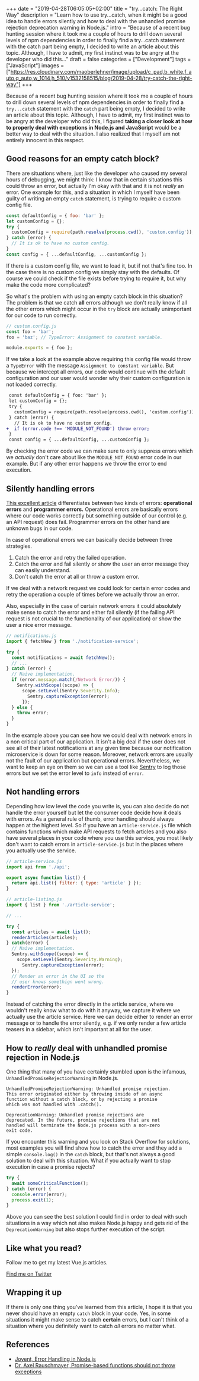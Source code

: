 +++
date = "2019-04-28T06:05:05+02:00"
title = "try...catch: The Right Way"
description = "Learn how to use try...catch, when it might be a good idea to handle errors silently and how to deal with the unhandled promise rejection deprecation warning in Node.js."
intro = "Because of a recent bug hunting session where it took me a couple of hours to drill down several levels of npm dependencies in order to finally find a try...catch statement with the catch part being empty, I decided to write an article about this topic. Although, I have to admit, my first instinct was to be angry at the developer who did this..."
draft = false
categories = ["Development"]
tags = ["JavaScript"]
images = ["https://res.cloudinary.com/maoberlehner/image/upload/c_pad,b_white,f_auto,q_auto,w_1014,h_510/v1532158515/blog/2019-04-28/try-catch-the-right-way"]
+++

Because of a recent bug hunting session where it took me a couple of hours to drill down several levels of npm dependencies in order to finally find a `try...catch` statement with the `catch` part being empty, I decided to write an article about this topic. Although, I have to admit, my first instinct was to be angry at the developer who did this, I figured **taking a closer look at how to properly deal with exceptions in Node.js and JavaScript** would be a better way to deal with the situation. I also realized that I myself am not entirely innocent in this respect.

## Good reasons for an empty catch block?

There are situations where, just like the developer who caused my several hours of debugging, we might think: I know that in certain situations this could throw an error, but actually I'm okay with that and it is not *really* an error. One example for this, and a situation in which I myself have been guilty of writing an empty `catch` statement, is trying to require a custom config file.

```js
const defaultConfig = { foo: 'bar' };
let customConfig = {};
try {
  customConfig = require(path.resolve(process.cwd(), 'custom.config'));
} catch (error) {
  // It is ok to have no custom config.
}
const config = { ...defaultConfig, ...customConfig };
```

If there is a custom config file, we want to load it, but if not that's fine too. In the case there is no custom config we simply stay with the defaults. Of course we could check if the file exists before trying to require it, but why make the code more complicated?

So what's the problem with using an empty catch block in this situation? The problem is that we catch **all** errors although we don't really know if all the other errors which might occur in the `try` block are actually unimportant for our code to run correctly.

```js
// custom.config.js
const foo = 'bar';
foo = 'baz'; // TypeError: Assignment to constant variable.

module.exports = { foo };
```

If we take a look at the example above requiring this config file would throw a `TypeError` with the message `Assignment to constant variable`. But because we intercept all errors, our code would continue with the default configuration and our user would wonder why their custom configuration is not loaded correctly.

```diff
 const defaultConfig = { foo: 'bar' };
 let customConfig = {};
 try {
   customConfig = require(path.resolve(process.cwd(), 'custom.config'));
 } catch (error) {
   // It is ok to have no custom config.
+  if (error.code !== 'MODULE_NOT_FOUND') throw error;
 }
 const config = { ...defaultConfig, ...customConfig };
```

By checking the error code we can make sure to only suppress errors which we *actually* don't care about like the `MODULE_NOT_FOUND` error code in our example. But if any other error happens we throw the error to end execution.

## Silently handling errors

[This excellent article](https://www.joyent.com/node-js/production/design/errors) differentiates between two kinds of errors: **operational errors** and **programmer errors.** Operational errors are basically errors where our code works correctly but something outside of our control (e.g. an API request) does fail. Programmer errors on the other hand are unknown bugs in our code.

In case of operational errors we can basically decide between three strategies.

1. Catch the error and retry the failed operation.
2. Catch the error and fail silently or show the user an error message they can easily understand.
3. Don't catch the error at all or throw a custom error.

If we deal with a network request we could look for certain error codes and retry the operation a couple of times before we actually throw an error.

Also, especially in the case of certain network errors it could absolutely make sense to catch the error and either fail silently (if the failing API request is not crucial to the functionality of our application) or show the user a nice error message.

```js
// notifications.js
import { fetchNew } from './notification-service';

try {
  const notifications = await fetchNew();
  // ...
} catch (error) {
  // Naive implementation.
  if (error.message.match(/Network Error/)) {
    Sentry.withScope((scope) => {
      scope.setLevel(Sentry.Severity.Info);
	    Sentry.captureException(error);
	  });
  } else {
    throw error;
  }
}
```

In the example above you can see how we could deal with network errors in a non critical part of our application. It isn't a big deal if the user does not see all of their latest notifications at any given time because our notification microservice is down for some reason. Moreover, network errors are usually not the fault of our application but operational errors. Nevertheless, we want to keep an eye on them so we can use a tool like [Sentry](https://sentry.io) to log those errors but we set the error level to `info` instead of `error`.

## Not handling errors

Depending how low level the code you write is, you can also decide do not handle the error yourself but let the consumer code decide how it deals with errors. As a general rule of thumb, error handling should always happen at the highest level. So if you have an `article-service.js` file which contains functions which make API requests to fetch articles and you also have several places in your code where you use this service, you most likely don't want to catch errors in `article-service.js` but in the places where you actually use the service.

```js
// article-service.js
import api from './api';

export async function list() {
  return api.list({ filter: { type: 'article' } });
}
```

```js
// article-listing.js
import { list } from './article-service';

// ...

try {
  const articles = await list();
  renderArticles(articles);
} catch(error) {
  // Naive implementation.
  Sentry.withScope((scope) => {
    scope.setLevel(Sentry.Severity.Warning);
	  Sentry.captureException(error);
  });
  // Render an error in the UI so the
  // user knows somethign went wrong.
  renderError(error);
}
```

Instead of catching the error directly in the article service, where we wouldn't really know what to do with it anyway, we capture it where we actually use the article service. Here we can decide either to render an error message or to handle the error silently, e.g. if we only render a few article teasers in a sidebar, which isn't important at all for the user.

##  How to *really* deal with unhandled promise rejection in Node.js

One thing that many of you have certainly stumbled upon is the infamous, `UnhandledPromiseRejectionWarning` in Node.js.

```text
UnhandledPromiseRejectionWarning: Unhandled promise rejection.
This error originated either by throwing inside of an async
function without a catch block, or by rejecting a promise
which was not handled with .catch().

DeprecationWarning: Unhandled promise rejections are
deprecated. In the future, promise rejections that are not
handled will terminate the Node.js process with a non-zero
exit code.
```

If you encounter this warning and you look on Stack Overflow for solutions, most examples you will find show how to catch the error and they add a simple `console.log()` in the `catch` block, but that's not always a good solution to deal with this situation. What if you actually want to stop execution in case a promise rejects?

```js
try {
  await someCriticalFunction();
} catch (error) {
  console.error(error);
  process.exit(1);
}
```

Above you can see the best solution I could find in order to deal with such situations in a way which not also makes Node.js happy and gets rid of the `DeprecationWarning` but also stops further execution of the script.

<div class="c-content__broad">
  <div class="c-twitter-teaser">
    <div class="c-twitter-teaser__content">
      <h2 class="c-twitter-teaser__headline">Like what you read?</h2>
      <p class="c-twitter-teaser__body">
        Follow me to get my latest Vue.js articles.
      </p>
      <a class="c-button c-button--outline c-twitter-teaser__button" rel="nofollow" href="https://twitter.com/maoberlehner" data-event-category="link" data-event-action="click: contact" data-event-label="Twitter (article content)">
        Find me on Twitter
      </a>
    </div>
  </div>
</div>

## Wrapping it up

If there is only one thing you've learned from this article, I hope it is that you never should have an empty `catch` block in your code. Yes, in some situations it might make sense to catch **certain** errors, but I can't think of a situation where you definitely want to catch **all*‌* errors no matter what.

## References

- [Joyent, Error Handling in Node.js](https://www.joyent.com/node-js/production/design/errors)
- [Dr. Axel Rauschmayer, Promise-based functions should not throw exceptions](http://2ality.com/2016/03/promise-rejections-vs-exceptions.html)
